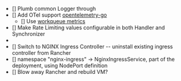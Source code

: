 - [] Plumb common Logger through
- [] Add OTel support [opentelemetry-go](https://github.com/open-telemetry/opentelemetry-go)  
  - [] Use [workqueue metrics](https://github.com/kubernetes/client-go/blob/v0.26.1/util/workqueue/metrics.go)
- [] Make Rate Limiting values configurable in both Handler and Synchronizer
- 
- [] Switch to NGINX Ingress Controller -- uninstall existing ingress controller from Rancher
- [] namespace "nginx-ingress" -> NginxIngressService, part of the deployment, using NodePort definition
- [] Blow away Rancher and rebuild VM?